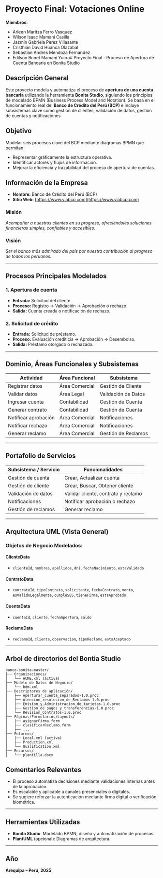 
# **Proyecto Final: Votaciones Online**


**Miembros:**

-   Arleen Maritza Ferro Vasquez
-   Wilson Isaac Mamani Casilla
-   Jazmin Gabriela Perez Villasante
-   Cristhian David Huanca Olazabal
-   Sebastian Andres Mendoza Fernandez
-   Edilson Bonet Mamani Yucra# Proyecto Final - Proceso de Apertura de Cuenta Bancaria en Bonita Studio

## Descripción General

Este proyecto modela y automatiza el proceso de **apertura de una cuenta bancaria** utilizando la herramienta **Bonita Studio**, siguiendo los principios de modelado BPMN (Business Process Model and Notation). Se basa en el funcionamiento real del **Banco de Crédito del Perú (BCP)** e incluye subsistemas clave como gestión de clientes, validación de datos, gestión de cuentas y notificaciones.

## Objetivo

Modelar seis procesos clave del BCP mediante diagramas BPMN que permitan:
- Representar gráficamente la estructura operativa.
- Identificar actores y flujos de información.
- Mejorar la eficiencia y trazabilidad del proceso de apertura de cuentas.

## Información de la Empresa

- **Nombre:** Banco de Crédito del Perú (BCP)  
- **Sitio Web:** [https://www.viabcp.com](https://www.viabcp.com)

### Misión
*Acompañar a nuestros clientes en su progreso, ofreciéndoles soluciones financieras simples, confiables y accesibles.*

### Visión
*Ser el banco más admirado del país por nuestra contribución al progreso de todos los peruanos.*

---

## Procesos Principales Modelados

### 1. **Apertura de cuenta**
- **Entrada:** Solicitud del cliente.
- **Proceso:** Registro → Validación → Aprobación o rechazo.
- **Salida:** Cuenta creada o notificación de rechazo.

### 2. **Solicitud de crédito**
- **Entrada:** Solicitud de préstamo.
- **Proceso:** Evaluación crediticia → Aprobación → Desembolso.
- **Salida:** Préstamo otorgado o rechazado.

---

## Dominio, Áreas Funcionales y Subsistemas

| Actividad             | Área Funcional   | Subsistema          |
|----------------------|------------------|---------------------|
| Registrar datos      | Área Comercial   | Gestión de Cliente  |
| Validar datos        | Área Legal       | Validación de Datos |
| Ingresar cuenta      | Contabilidad     | Gestión de Cuenta   |
| Generar contrato     | Contabilidad     | Gestión de Cuenta   |
| Notificar aprobación | Área Comercial   | Notificaciones      |
| Notificar rechazo    | Área Comercial   | Notificaciones      |
| Generar reclamo      | Área Comercial   | Gestión de Reclamos |

---

## Portafolio de Servicios

| Subsistema / Servicio     | Funcionalidades                         |
|---------------------------|------------------------------------------|
| Gestión de cuenta         | Crear, Actualizar cuenta                 |
| Gestión de cliente        | Crear, Buscar, Obtener cliente           |
| Validación de datos       | Validar cliente, contrato y reclamo      |
| Notificaciones            | Notificar aprobación o rechazo           |
| Gestión de reclamos       | Generar reclamo                          |

---

## Arquitectura UML (Vista General)

### Objetos de Negocio Modelados:

#### ClienteData
- `clienteId`, `nombres`, `apellidos`, `dni`, `fechaNacimiento`, `estaValidado`

#### ContratoData
- `contratoId`, `tipoContrato`, `solicitante`, `fechaContrato`, `monto`, `esValidoLegalmente`, `cumpleSBS`, `tieneFirma`, `estaAprobado`

#### CuentaData
- `cuentaId`, `cliente`, `fechaApertura`, `saldo`

#### ReclamoData
- `reclamoId`, `cliente`, `observacion`, `tipoReclamo`, `estaAceptado`

---
## Arbol de directorios del Bontia Studio
```plaintext
banco-bonita-master/
├── Organizaciones/
│   └── ACME.xml (activa)
├── Modelo de Datos de Negocio/
│   └── bdm.xml
├── Descriptores de aplicación/
│   ├── Aperturar_cuenta_separados-1.0.proc
│   ├── Atencion_resolucion_de_Reclamos-1.0.proc
│   ├── Emision_y_Administracion_de_tarjetas-1.0.proc
│   ├── Gestion_de_pagos_y_transferencias-1.0.proc
│   └── Revision_Contratos-1.0.proc
├── Páginas/Formularios/Layouts/
│   ├── asignarFirma.form
│   ├── clasificarReclamo.form
│   ├── ...
├── Entornos/
│   ├── Local.xml (activa)
│   ├── Production.xml
│   └── Qualification.xml
├── Recursos/
│   └── plantilla.docx
```
## Comentarios Relevantes

- El proceso automatiza decisiones mediante validaciones internas antes de la aprobación.
- Es escalable y aplicable a canales presenciales o digitales.
- Se sugiere reforzar la autenticación mediante firma digital o verificación biométrica.

---

## Herramientas Utilizadas

- **Bonita Studio**: Modelado BPMN, diseño y automatización de procesos.
- **PlantUML** (opcional): Diagramas de arquitectura.

---

## Año

**Arequipa – Perú, 2025**
